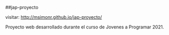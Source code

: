 ##jap-proyecto

visitar: http://msimonr.github.io/jap-proyecto/

Proyecto web desarrollado durante el curso de Jovenes a Programar 2021.